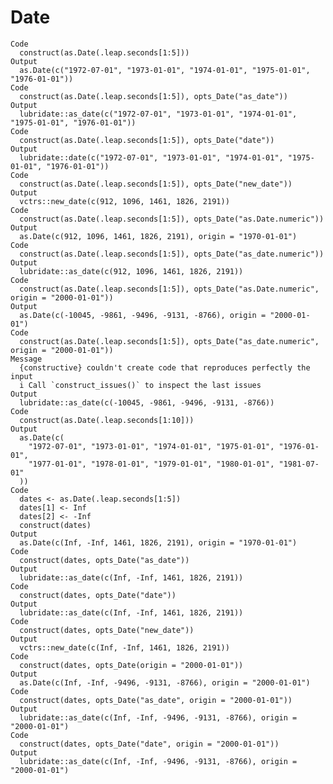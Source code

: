 # Date

    Code
      construct(as.Date(.leap.seconds[1:5]))
    Output
      as.Date(c("1972-07-01", "1973-01-01", "1974-01-01", "1975-01-01", "1976-01-01"))
    Code
      construct(as.Date(.leap.seconds[1:5]), opts_Date("as_date"))
    Output
      lubridate::as_date(c("1972-07-01", "1973-01-01", "1974-01-01", "1975-01-01", "1976-01-01"))
    Code
      construct(as.Date(.leap.seconds[1:5]), opts_Date("date"))
    Output
      lubridate::date(c("1972-07-01", "1973-01-01", "1974-01-01", "1975-01-01", "1976-01-01"))
    Code
      construct(as.Date(.leap.seconds[1:5]), opts_Date("new_date"))
    Output
      vctrs::new_date(c(912, 1096, 1461, 1826, 2191))
    Code
      construct(as.Date(.leap.seconds[1:5]), opts_Date("as.Date.numeric"))
    Output
      as.Date(c(912, 1096, 1461, 1826, 2191), origin = "1970-01-01")
    Code
      construct(as.Date(.leap.seconds[1:5]), opts_Date("as_date.numeric"))
    Output
      lubridate::as_date(c(912, 1096, 1461, 1826, 2191))
    Code
      construct(as.Date(.leap.seconds[1:5]), opts_Date("as.Date.numeric", origin = "2000-01-01"))
    Output
      as.Date(c(-10045, -9861, -9496, -9131, -8766), origin = "2000-01-01")
    Code
      construct(as.Date(.leap.seconds[1:5]), opts_Date("as_date.numeric", origin = "2000-01-01"))
    Message
      {constructive} couldn't create code that reproduces perfectly the input
      i Call `construct_issues()` to inspect the last issues
    Output
      lubridate::as_date(c(-10045, -9861, -9496, -9131, -8766))
    Code
      construct(as.Date(.leap.seconds[1:10]))
    Output
      as.Date(c(
        "1972-07-01", "1973-01-01", "1974-01-01", "1975-01-01", "1976-01-01",
        "1977-01-01", "1978-01-01", "1979-01-01", "1980-01-01", "1981-07-01"
      ))
    Code
      dates <- as.Date(.leap.seconds[1:5])
      dates[1] <- Inf
      dates[2] <- -Inf
      construct(dates)
    Output
      as.Date(c(Inf, -Inf, 1461, 1826, 2191), origin = "1970-01-01")
    Code
      construct(dates, opts_Date("as_date"))
    Output
      lubridate::as_date(c(Inf, -Inf, 1461, 1826, 2191))
    Code
      construct(dates, opts_Date("date"))
    Output
      lubridate::as_date(c(Inf, -Inf, 1461, 1826, 2191))
    Code
      construct(dates, opts_Date("new_date"))
    Output
      vctrs::new_date(c(Inf, -Inf, 1461, 1826, 2191))
    Code
      construct(dates, opts_Date(origin = "2000-01-01"))
    Output
      as.Date(c(Inf, -Inf, -9496, -9131, -8766), origin = "2000-01-01")
    Code
      construct(dates, opts_Date("as_date", origin = "2000-01-01"))
    Output
      lubridate::as_date(c(Inf, -Inf, -9496, -9131, -8766), origin = "2000-01-01")
    Code
      construct(dates, opts_Date("date", origin = "2000-01-01"))
    Output
      lubridate::as_date(c(Inf, -Inf, -9496, -9131, -8766), origin = "2000-01-01")


